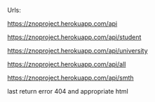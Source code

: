 Urls:

https://znoproject.herokuapp.com/api

https://znoproject.herokuapp.com/api/student

https://znoproject.herokuapp.com/api/university

https://znoproject.herokuapp.com/api/all

https://znoproject.herokuapp.com/api/smth


last return error 404 and appropriate html
